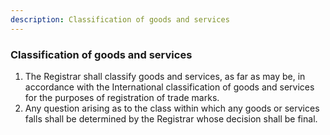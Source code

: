 ```yaml
---
description: Classification of goods and services
---
```


### Classification of goods and services

1. The Registrar shall classify goods and services, as far as may be, in accordance with the International classification of goods and services for the purposes of registration of trade marks.
2. Any question arising as to the class within which any goods or services falls shall be determined by the Registrar whose decision shall be final.
